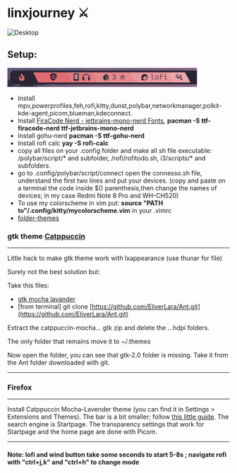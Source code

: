 # linxjourney ⚔️
![Desktop](unito.png)
## Setup: 
![Desktop](bar1.png)
* Install mpv,powerprofiles,feh,rofi,kitty,dunst,polybar,networkmanager,polkit-kde-agent,picom,blueman,kdeconnect.
* Install [FiraCode Nerd - jetbrains-mono-nerd Fonts](https://www.nerdfonts.com/font-downloads), **pacman -S ttf-firacode-nerd ttf-jetbrains-mono-nerd**
* Install gohu-nerd **pacman -S ttf-gohu-nerd**
* Install rofi calc **yay -S rofi-calc**
* copy all files on your .config folder and make all sh file executable: /polybar/script/* and subfolder, /rofi/rofitodo.sh, i3/scripts/* and subfolders.
* go to .config/polybar/script/connect open the connesso.sh file, understand the first two lines and put your devices. (copy and paste on a terminal the code inside $() parenthesis,then change the names of devices; in my case Redmi Note 8 Pro and WH-CH520)
* To use my colorscheme in vim put:  **source "PATH to"/.config/kitty/mycolorscheme.vim** in your .vimrc
* [folder-themes](https://github.com/catppuccin/papirus-folders)

### gtk theme [Catppuccin](https://aur.archlinux.org/packages/catppuccin-gtk-theme-mocha)
---
Little hack to make gtk theme work with lxappearance (use thunar for file)

Surely not the best solution but:

Take this files:

* [gtk mocha lavander](https://github.com/catppuccin/gtk/releases/download/v1.0.2/catppuccin-mocha-lavender-standard+default.zip)
* \[from terminal\] git clone [https://github.com/EliverLara/Ant.git](https://github.com/EliverLara/Ant.git)

Extract the catppuccin-mocha... gtk zip and delete the ...hdpi folders.

The only folder that remains move it to \~/.themes

Now open the folder, you can see that gtk-2.0 folder is missing. Take it from the Ant folder downloaded with git.

---
### Firefox
---
Install Catppuccin Mocha-Lavender theme (you can find it in Settings > Extensions and Themes). The bar is a bit smaller; follow [this little guide](https://support.mozilla.org/bm/questions/1340443). The search engine is Startpage. The transparency settings that work for Startpage and the home page are done with Picom.

---
#### Note: lofi and wind button take some seconds to start 5-8s ; navigate rofi with "ctrl+j,k" and "ctrl+h" to change mode
